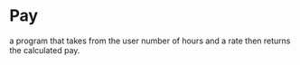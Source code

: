 # Pay
a program that takes from the user number of hours and a rate then returns the calculated pay. 
